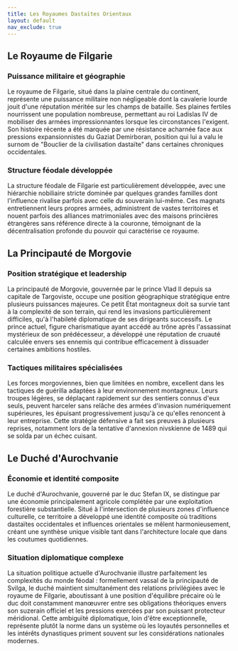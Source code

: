 ```yaml
---
title: Les Royaumes Dastaïtes Orientaux
layout: default
nav_exclude: true 
---
```


## Le Royaume de Filgarie

### Puissance militaire et géographie

Le royaume de Filgarie, situé dans la plaine centrale du continent, représente une puissance militaire non négligeable dont la cavalerie lourde jouit d'une réputation méritée sur les champs de bataille. Ses plaines fertiles nourrissent une population nombreuse, permettant au roi Ladislas IV de mobiliser des armées impressionnantes lorsque les circonstances l'exigent. Son histoire récente a été marquée par une résistance acharnée face aux pressions expansionnistes du Gaziat Demirboran, position qui lui a valu le surnom de "Bouclier de la civilisation dastaïte" dans certaines chroniques occidentales.

### Structure féodale développée

La structure féodale de Filgarie est particulièrement développée, avec une hiérarchie nobiliaire stricte dominée par quelques grandes familles dont l'influence rivalise parfois avec celle du souverain lui-même. Ces magnats entretiennent leurs propres armées, administrent de vastes territoires et nouent parfois des alliances matrimoniales avec des maisons princières étrangères sans référence directe à la couronne, témoignant de la décentralisation profonde du pouvoir qui caractérise ce royaume.

## La Principauté de Morgovie

### Position stratégique et leadership

La principauté de Morgovie, gouvernée par le prince Vlad II depuis sa capitale de Targoviste, occupe une position géographique stratégique entre plusieurs puissances majeures. Ce petit État montagneux doit sa survie tant à la complexité de son terrain, qui rend les invasions particulièrement difficiles, qu'à l'habileté diplomatique de ses dirigeants successifs. Le prince actuel, figure charismatique ayant accédé au trône après l'assassinat mystérieux de son prédécesseur, a développé une réputation de cruauté calculée envers ses ennemis qui contribue efficacement à dissuader certaines ambitions hostiles.

### Tactiques militaires spécialisées

Les forces morgoviennes, bien que limitées en nombre, excellent dans les tactiques de guérilla adaptées à leur environnement montagneux. Leurs troupes légères, se déplaçant rapidement sur des sentiers connus d'eux seuls, peuvent harceler sans relâche des armées d'invasion numériquement supérieures, les épuisant progressivement jusqu'à ce qu'elles renoncent à leur entreprise. Cette stratégie défensive a fait ses preuves à plusieurs reprises, notamment lors de la tentative d'annexion nivskienne de 1489 qui se solda par un échec cuisant.

## Le Duché d'Aurochvanie

### Économie et identité composite

Le duché d'Aurochvanie, gouverné par le duc Stefan IX, se distingue par une économie principalement agricole complétée par une exploitation forestière substantielle. Situé à l'intersection de plusieurs zones d'influence culturelle, ce territoire a développé une identité composite où traditions dastaïtes occidentales et influences orientales se mêlent harmonieusement, créant une synthèse unique visible tant dans l'architecture locale que dans les coutumes quotidiennes.

### Situation diplomatique complexe

La situation politique actuelle d'Aurochvanie illustre parfaitement les complexités du monde féodal : formellement vassal de la principauté de Svilga, le duché maintient simultanément des relations privilégiées avec le royaume de Filgarie, aboutissant à une position d'équilibre précaire où le duc doit constamment manœuvrer entre ses obligations théoriques envers son suzerain officiel et les pressions exercées par son puissant protecteur méridional. Cette ambiguïté diplomatique, loin d'être exceptionnelle, représente plutôt la norme dans un système où les loyautés personnelles et les intérêts dynastiques priment souvent sur les considérations nationales modernes.